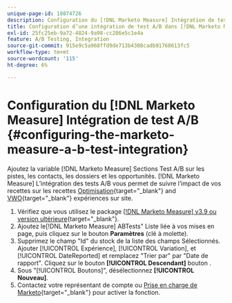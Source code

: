 ```yaml
---
unique-page-id: 18874726
description: Configuration du [!DNL Marketo Measure] Intégration de test A/B - [!DNL Marketo Measure]
title: Configuration d’une intégration de test A/B dans [!DNL Marketo Measure]
exl-id: 25fc25eb-9a72-4824-9a98-cc286e5c1e4a
feature: A/B Testing, Integration
source-git-commit: 915e9c5a968ffd9de713b4308cadb91768613fc5
workflow-type: tm+mt
source-wordcount: '115'
ht-degree: 6%

---
```


# Configuration du [!DNL Marketo Measure] Intégration de test A/B {#configuring-the-marketo-measure-a-b-test-integration}

Ajoutez la variable [!DNL Marketo Measure] Sections Test A/B sur les pistes, les contacts, les dossiers et les opportunités. [!DNL Marketo Measure] L’intégration des tests A/B vous permet de suivre l’impact de vos recettes sur les recettes [Optimisation](https://www.optimizely.com/){target="_blank"} and [VWO](https://vwo.com/){target="_blank"} expériences sur site.

1. Vérifiez que vous utilisez le package [[!DNL Marketo Measure] v3.9 ou version ultérieure](https://appexchange.salesforce.com/appxListingDetail?listingId=a0N3000000B3KLuEAN){target="_blank"}.
1. Ajoutez le[!DNL Marketo Measure] ABTests&quot; Liste liée à vos mises en page, puis cliquez sur le bouton **Paramètres** (clé à molette).
1. Supprimez le champ &quot;Id&quot; du stock de la liste des champs Sélectionnés. Ajouter [!UICONTROL Expérience], [!UICONTROL Variation], et [!UICONTROL DateReported] et remplacez &quot;Trier par&quot; par &quot;Date de rapport&quot;. Cliquez sur le bouton **[!UICONTROL Descendant]** bouton .
1. Sous &quot;[!UICONTROL Boutons]&quot;, désélectionnez **[!UICONTROL Nouveau]**.
1. Contactez votre représentant de compte ou [Prise en charge de Marketo](https://nation.marketo.com/t5/support/ct-p/Support){target="_blank"} pour activer la fonction.
